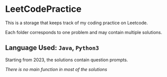# LeetCodePractice

This is a storage that keeps track of my coding practice on Leetcode.

Each folder corresponds to one problem and may contain multiple solutions.

## Language Used: `Java`, `Python3`

Starting from 2023, the solutions contain question prompts.

*There is no main function in most of the solutions*
